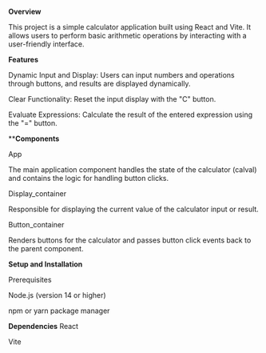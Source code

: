 **Overview**

This project is a simple calculator application built using React and Vite. It allows users to perform basic arithmetic operations by interacting with a user-friendly interface.

**Features**

Dynamic Input and Display: Users can input numbers and operations through buttons, and results are displayed dynamically.

Clear Functionality: Reset the input display with the "C" button.

Evaluate Expressions: Calculate the result of the entered expression using the "=" button.

****Components** 

App

The main application component handles the state of the calculator (calval) and contains the logic for handling button clicks.

Display_container

Responsible for displaying the current value of the calculator input or result.

Button_container

Renders buttons for the calculator and passes button click events back to the parent component.

**Setup and Installation**

Prerequisites

Node.js (version 14 or higher)

npm or yarn package manager

**Dependencies**
React

Vite
